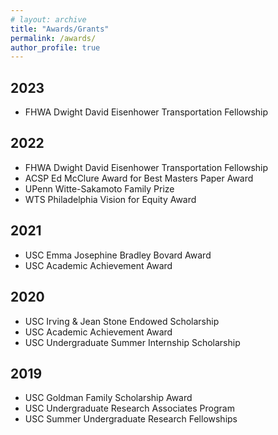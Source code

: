 ```yaml
---
# layout: archive
title: "Awards/Grants"
permalink: /awards/
author_profile: true
---
```


2023
---
- FHWA Dwight David Eisenhower Transportation Fellowship


2022
---
- FHWA Dwight David Eisenhower Transportation Fellowship
- ACSP Ed McClure Award for Best Masters Paper Award
- UPenn Witte-Sakamoto Family Prize
- WTS Philadelphia Vision for Equity Award

2021
---
- USC Emma Josephine Bradley Bovard Award
- USC Academic Achievement Award


2020
---
- USC Irving & Jean Stone Endowed Scholarship
- USC Academic Achievement Award
- USC Undergraduate Summer Internship Scholarship 


2019
---
- USC Goldman Family Scholarship Award
- USC Undergraduate Research Associates Program
- USC Summer Undergraduate Research Fellowships